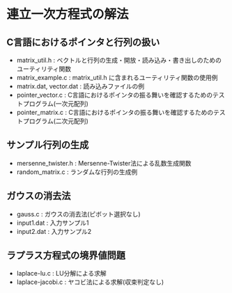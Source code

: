 # 連立一次方程式の解法

## C言語におけるポインタと行列の扱い

- matrix_util.h : ベクトルと行列の生成・開放・読み込み・書き出しのためのユーティリティ関数
- matrix_example.c : matrix_util.h に含まれるユーティリティ関数の使用例
- matrix.dat, vector.dat : 読み込みファイルの例
- pointer_vector.c : C言語におけるポインタの振る舞いを確認するためのテストプログラム(一次元配列)
- pointer_matrix.c : C言語におけるポインタの振る舞いを確認するためのテストプログラム(二次元配列)

## サンプル行列の生成

- mersenne_twister.h : Mersenne-Twister法による乱数生成関数
- random_matrix.c : ランダムな行列の生成例

## ガウスの消去法

- gauss.c : ガウスの消去法(ピボット選択なし)
- input1.dat : 入力サンプル1
- input2.dat : 入力サンプル2

## ラプラス方程式の境界値問題

- laplace-lu.c : LU分解による求解
- laplace-jacobi.c : ヤコビ法による求解(収束判定なし)
